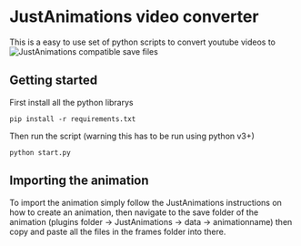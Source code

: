 # JustAnimations video converter

This is a easy to use set of python scripts to convert youtube videos to ![JustAnimations](https://google.com) compatible save files

## Getting started

First install all the python librarys

```
pip install -r requirements.txt
```

Then run the script
(warning this has to be run using python v3+)

```
python start.py
```

## Importing the animation

To import the animation simply follow the JustAnimations instructions on how to create an animation, then navigate to the save folder of the animation (plugins folder -> JustAnimations -> data -> animationname) then copy and paste all the files in the frames folder into there.